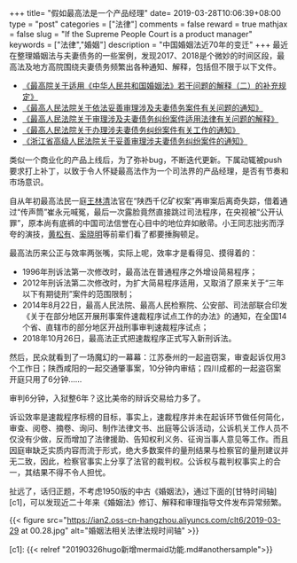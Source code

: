 +++
title= "假如最高法是一个产品经理"
date= 2019-03-28T10:06:39+08:00
type = "post"
categories = ["法律"]
comments = false
reward = true
mathjax = false
slug = "If the Supreme People Court is a product manager"
keywords = ["法律","婚姻"]
description = "中国婚姻法近70年的变迁"
+++
最近在整理婚姻法与夫妻债务的一些案例，发现2017、2018是个微妙的时间区段，最高法及地方高院围绕夫妻债务频繁出各种通知、解释，包括但不限于以下文件。

-  [《最高院关于适用《中华人民共和国婚姻法》若干问题的解释（二）的补充规定》][b1]
- [《最高人民法院关于依法妥善审理涉及夫妻债务案件有关问题的通知》][b2]
- [《最高人民法院关于审理涉及夫妻债务纠纷案件适用法律有关问题的解释》][b3]
- [《最高人民法院关于办理涉夫妻债务纠纷案件有关工作的通知》][b4]
- [《浙江省高级人民法院关于妥善审理涉夫妻债务纠纷案件的通知》][b5]

类似一个商业化的产品上线后，为了弥补bug，不断迭代更新。下属动辄被push要求打上补丁，以致于令人怀疑最高法作为一个司法界的产品经理，是否有节奏和市场意识。
<!--more-->
自从年初最高法民一庭[王林清][l1]法官在“陕西千亿矿权案”再审案后离奇失踪，借着通过“传声筒”崔永元喊冤，最后一次露脸竟然直接跳过司法程序，在央视被“公开认罪”，原本尚有底裤的中国司法信誉在心目中的地位弃如敝帚。小王同志拙劣而浮夸的演技，[黄松有][l2]、[奚晓明][l3]等前辈们看了都要捶胸顿足。

最高法历来公正与效率两张嘴，实际上呢，效率才是看得见、摸得着的：

- 1996年刑诉法第一次修改时，最高法在普通程序之外增设简易程序；
- 2012年刑诉法第二次修改时，为扩大简易程序适用，又取消了原来关于“三年以下有期徒刑”案件的范围限制；
- 2014年8月22日，最高人民法院、最高人民检察院、公安部、司法部联合印发《关于在部分地区开展刑事案件速裁程序试点工作的办法》的通知，在全国14个省、直辖市的部分地区开战刑事审判速裁程序试点；
- 2018年10月26日，最高法正式把速裁程序正式写入新刑诉法。

然后，民众就看到了一场魔幻的一幕幕：江苏泰州的一起盗窃案，审查起诉仅用3个工作日；陕西咸阳的一起交通肇事案，10分钟内审结；四川成都的一起盗窃案开庭只用了6分钟……

审判6分钟，入狱整6年？这比美帝的辩诉交易给力多了。

诉讼效率是速裁程序标榜的目标，事实上，速裁程序并未在起诉环节做任何简化，审查、阅卷、摘卷、询问、制作法律文书、出庭等公诉活动，公诉机关工作人员不仅没有少做，反而增加了法律援助、告知权利义务、征询当事人意见等工作。而且因庭审缺乏实质内容而流于形式，绝大多数案件的量刑结果与检察官的量刑建议并无二致，因此，检察官事实上分享了法官的裁判权。公诉权与裁判权事实上的合一，其结果不得不令人担忧。

扯远了，话归正题，不考虑1950版的中古《婚姻法》，通过下面的[甘特时间轴][c1]，可以发现近二十年来《婚姻法》修订、解释和审理指导文件发布异常频繁。

{{< figure src="https://ian2.oss-cn-hangzhou.aliyuncs.com/clt6/2019-03-29 at 00.28.jpg" alt="婚姻法相关法律法规时间轴" >}}

[l1]: https://zh.wikipedia.org/wiki/%E7%8E%8B%E6%9E%97%E6%B8%85
[l2]: https://zh.wikipedia.org/wiki/%E9%BB%84%E6%9D%BE%E6%9C%89
[l3]: https://zh.wikipedia.org/wiki/%E5%A5%9A%E6%99%93%E6%98%8E
[b1]: https://www.chinacourt.org/law/detail/2017/02/id/149209.shtml
[b2]: http://www.court.gov.cn/fabu-xiangqing-36982.html
[b3]: http://www.court.gov.cn/fabu-xiangqing-77352.html
[b4]: http://www.chaoyang.jcy.gov.cn/art/2018/6/27/art_3079_12960.html
[b5]: https://zhuanlan.zhihu.com/p/37399840
[c1]: {{< relref "20190326hugo新增mermaid功能.md#anothersample">}}
